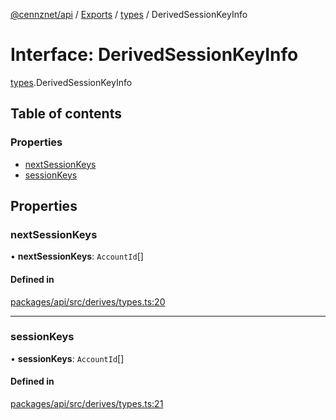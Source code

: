 [@cennznet/api](../README.md) / [Exports](../modules.md) / [types](../modules/types.md) / DerivedSessionKeyInfo

# Interface: DerivedSessionKeyInfo

[types](../modules/types.md).DerivedSessionKeyInfo

## Table of contents

### Properties

- [nextSessionKeys](types.derivedsessionkeyinfo.md#nextsessionkeys)
- [sessionKeys](types.derivedsessionkeyinfo.md#sessionkeys)

## Properties

### nextSessionKeys

• **nextSessionKeys**: `AccountId`[]

#### Defined in

[packages/api/src/derives/types.ts:20](https://github.com/cennznet/api.js/blob/9d130bf/packages/api/src/derives/types.ts#L20)

___

### sessionKeys

• **sessionKeys**: `AccountId`[]

#### Defined in

[packages/api/src/derives/types.ts:21](https://github.com/cennznet/api.js/blob/9d130bf/packages/api/src/derives/types.ts#L21)
